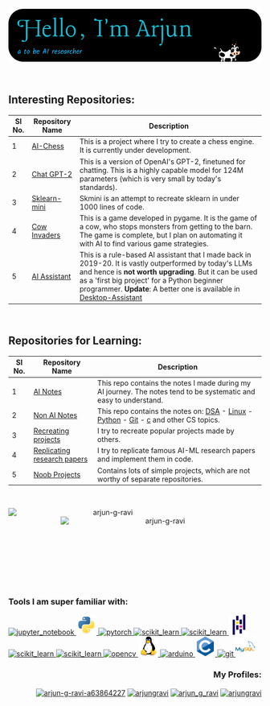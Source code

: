 ![MasterHead](https://raw.githubusercontent.com/Arjun-G-Ravi/Arjun-G-Ravi/main/new_image.png)

<br>
<h2 align="left">Interesting Repositories:</h2>

| Sl No. | Repository Name                                 | Description                                                                                                                                                                                                                                                                                                                                                                                                                                                                                                                                                                                                                                                                                                                                                                                                                                                                                                                                                                                                                                                                                                                                                                                                                                                                                                                                                                                                                                                                                                                                                                                                                                                                                                                                                                                                        |
|--------|-------------------------------------------------|-------------------------------------------------------------------------------------------------------------------------------------------------------------------------------------------------------------------------------------------------------------------------------------------------------------------------------------------------------------------------------------------------------------------------------------------------------------------------------------------------------------------------------------------------------------------------------------------------------------------------------------------------------------------------------------------------------------------------------------------------------|
|1       | <a href="https://github.com/Arjun-G-Ravi/AI-Chess">AI-Chess</a>| This is a project where I try to create a chess engine. It is currently under development.|
|2       | <a href="https://github.com/Arjun-G-Ravi/chat-GPT-2">Chat GPT-2</a>| This is a version of OpenAI's GPT-2, finetuned for chatting. This is a highly capable model for 124M parameters (which is very small by today's standards).|
|3       | <a href="https://github.com/Arjun-G-Ravi/skmini">Sklearn-mini</a>| Skmini is an attempt to recreate sklearn in under 1000 lines of code.|
|4       | <a href="https://github.com/Arjun-G-Ravi/Cow-invaders">Cow Invaders</a>| This is a game developed in pygame. It is the game of a cow, who stops monsters from getting to the barn. The game is complete, but I plan on automating it with AI to find various game strategies.|
|5       | <a href="https://github.com/Arjun-G-Ravi/AI_Assistant">AI Assistant</a>| This is a rule-based AI assistant that I made back in 2019-20. It is vastly outperformed by today's LLMs and hence is **not worth upgrading**. But it can be used as a 'first big project' for a Python beginner programmer. **Update**: A better one is available in <a href="https://github.com/Arjun-G-Ravi/Desktop-Assistant">Desktop-Assistant</a>|

<br>
<h2 align="left">Repositories for Learning:</h2>

| Sl No. | Repository Name                                 | Description                                                                                                                                                                                                                                                                                                                                                                                                                                                                                                                                                                                                                                                                                                                                                                                                                                                                                                                                                                                                                                                                                                                                                                                                                                                                                                                                                                                                                                                                                                                                                                                                                                                                                                                                                                                                        |
|--------|-------------------------------------------------|-------------------------------------------------------------------------------------------------------------------------------------------------------------------------------------------------------------------------------------------------------------------------------------------------------------------------------------------------------------------------------------------------------------------------------------------------------------------------------------------------------------------------------------------------------------------------------------------------------------------------------------------------------------------------------------------------------------------------------------------------------|
|1       | <a href="https://github.com/Arjun-G-Ravi/AI-Notes">AI Notes </a> | This repo contains the notes I made during my AI journey. The notes tend to be systematic and easy to understand.|
|2       | <a href="https://github.com/Arjun-G-Ravi/Non-AI-Notes">Non AI Notes </a> | This repo contains the notes on: <a href="https://github.com/Arjun-G-Ravi/Non-AI-Notes/tree/main/03_Data%20Structure%20and%20Algorithms">DSA</a> - <a href="https://github.com/Arjun-G-Ravi/Non-AI-Notes/tree/main/05_Linux">Linux</a> - <a href="https://github.com/Arjun-G-Ravi/Non-AI-Notes/tree/main/04_Python">Python</a> - <a href="https://github.com/Arjun-G-Ravi/Non-AI-Notes/tree/main/06_Git">Git</a> - <a href="https://github.com/Arjun-G-Ravi/Non-AI-Notes/tree/main/09_c">c</a> and other CS topics.|
|3       | <a href="https://github.com/Arjun-G-Ravi/recreating_projects">Recreating projects</a>| I try to recreate popular projects made by others.|
|4       | <a href="https://github.com/Arjun-G-Ravi/replicating_research_papers">Replicating research papers</a>| I try to replicate famous AI-ML research papers and implement them in code.|
| 5      | <a href="https://github.com/Arjun-G-Ravi/Noob-projects">Noob Projects</a>| Contains lots of simple projects, which are not worthy of separate repositories.|

  <br>

<p align=center>
  <div align=center>
    <a  title="Go to Source">
      <img align="left" width=400 src="https://github-readme-streak-stats.herokuapp.com/?user=arjun-g-ravi&theme=react" alt="arjun-g-ravi" />
    </a>
    <a  title="Go to Source">
      <img align="right" width=400 src="https://github-readme-stats-sigma-five.vercel.app/api?username=arjun-g-ravi&show_icons=true&theme=react&locale=en&include_all_commits=true" alt="arjun-g-ravi" />
    </a>
  </div>
  <br><br><br><br><br><br><br><br><br>



<!-- |2       | <a href="https://github.com/Arjun-G-Ravi/Repo-Summariser">Repo_Summariser</a>| This project aims to use the power of AI to assist programmers in reading and understanding GitHub repos. | -->

<h3 align="left">Tools I am super familiar with:</h3>
<p align="left"> 
<a href="https://jupyter.org/" target="_blank" rel="noreferrer"> <img src="https://jupyter.org/assets/homepage/main-logo.svg" alt="jupyter_notebook" width="40" height="40"/> </a> 
<a href="https://www.python.org" target="_blank" rel="noreferrer"> <img src="https://raw.githubusercontent.com/devicons/devicon/master/icons/python/python-original.svg" alt="python" width="40" height="40"/> </a> 
<a href="https://pytorch.org/" target="_blank" rel="noreferrer"> <img src="https://www.vectorlogo.zone/logos/pytorch/pytorch-icon.svg" alt="pytorch" width="40" height="40"/> </a> 
<a href="https://huggingface.co/" target="_blank" rel="noreferrer"> <img src="https://huggingface.co/front/assets/huggingface_logo-noborder.svg" alt="scikit_learn" width="40" height="40"/> </a> 
<a href="https://numpy.org/" target="_blank" rel="noreferrer"> <img src="https://numpy.org/images/logo.svg" alt="scikit_learn" width="40" height="40"/> </a>
<a href="https://pandas.pydata.org/" target="_blank" rel="noreferrer"> <img src="https://raw.githubusercontent.com/devicons/devicon/2ae2a900d2f041da66e950e4d48052658d850630/icons/pandas/pandas-original.svg" alt="pandas" width="40" height="40"/> </a> 
<a href="https://scikit-learn.org/" target="_blank" rel="noreferrer"> <img src="https://upload.wikimedia.org/wikipedia/commons/0/05/Scikit_learn_logo_small.svg" alt="scikit_learn" width="40" height="40"/> </a>
<a href="https://matplotlib.org/" target="_blank" rel="noreferrer"> <img src="https://matplotlib.org/_static/images/documentation.svg" alt="scikit_learn" width="40" height="40"/> </a>
<a href="https://opencv.org/" target="_blank" rel="noreferrer"> <img src="https://www.vectorlogo.zone/logos/opencv/opencv-icon.svg" alt="opencv" width="40" height="40"/> </a> 
<a href="https://www.linux.org/" target="_blank" rel="noreferrer"> <img src="https://raw.githubusercontent.com/devicons/devicon/master/icons/linux/linux-original.svg" alt="linux" width="40" height="40"/> </a> 
<a href="https://www.arduino.cc/" target="_blank" rel="noreferrer"> <img src="https://cdn.worldvectorlogo.com/logos/arduino-1.svg" alt="arduino" width="40" height="40"/> </a> 
<a href="https://www.cprogramming.com/" target="_blank" rel="noreferrer"> <img src="https://raw.githubusercontent.com/devicons/devicon/master/icons/c/c-original.svg" alt="c" width="40" height="40"/> </a> 
<a href="https://git-scm.com/" target="_blank" rel="noreferrer"> <img src="https://www.vectorlogo.zone/logos/git-scm/git-scm-icon.svg" alt="git" width="40" height="40"/> </a> 
<!-- <a href="https://www.java.com" target="_blank" rel="noreferrer"> <img src="https://raw.githubusercontent.com/devicons/devicon/master/icons/java/java-original.svg" alt="java" width="40" height="40"/> </a>  -->
<a href="https://www.mysql.com/" target="_blank" rel="noreferrer"> <img src="https://raw.githubusercontent.com/devicons/devicon/master/icons/mysql/mysql-original-wordmark.svg" alt="mysql" width="40" height="40"/> </a> 
</p>

<h3 align="right">My Profiles:</h3>
<p align="right">
<a href="https://www.linkedin.com/in/arjun-g-ravi" target="blank"><img align="center" src="https://raw.githubusercontent.com/rahuldkjain/github-profile-readme-generator/master/src/images/icons/Social/linked-in-alt.svg" alt="arjun-g-ravi-a63864227" height="30" width="40" /></a>
<a href="https://kaggle.com/arjungravi" target="blank"><img align="center" src="https://raw.githubusercontent.com/rahuldkjain/github-profile-readme-generator/master/src/images/icons/Social/kaggle.svg" alt="arjungravi" height="30" width="40" /></a>
<a href="https://www.leetcode.com/arjun_g_ravi" target="blank"><img align="center" src="https://raw.githubusercontent.com/rahuldkjain/github-profile-readme-generator/master/src/images/icons/Social/leet-code.svg" alt="arjun_g_ravi" height="30" width="40" /></a>
<a href="https://huggingface.co/Arjun-G-Ravi" target="blank"><img align="center" src="https://huggingface.co/front/assets/huggingface_logo-noborder.svg" alt="arjungravi" height="40" width="40" /></a>
</p>
